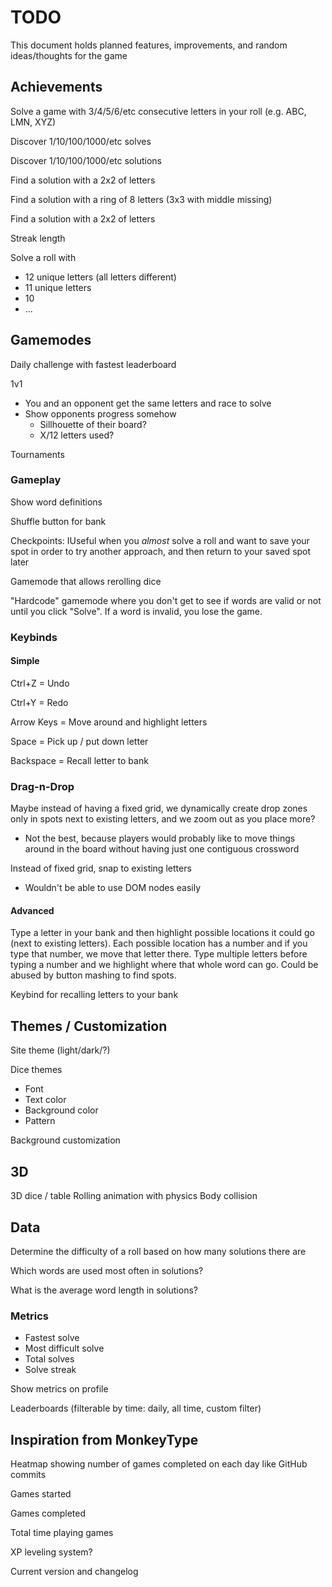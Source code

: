 # TODO

This document holds planned features, improvements, and random ideas/thoughts for the game

## Achievements

Solve a game with 3/4/5/6/etc consecutive letters in your roll (e.g. ABC, LMN, XYZ)

Discover 1/10/100/1000/etc solves

Discover 1/10/100/1000/etc solutions

Find a solution with a 2x2 of letters

Find a solution with a ring of 8 letters (3x3 with middle missing)

Find a solution with a 2x2 of letters

Streak length

Solve a roll with
- 12 unique letters (all letters different)
- 11 unique letters
- 10
- ...

## Gamemodes
Daily challenge with fastest leaderboard

1v1
- You and an opponent get the same letters and race to solve
- Show opponents progress somehow
    - Sillhouette of their board?
    - X/12 letters used?

Tournaments

### Gameplay
Show word definitions

Shuffle button for bank

Checkpoints: IUseful when you *almost* solve a roll and want to save your spot in order to try another approach, and then return to your saved spot later

Gamemode that allows rerolling dice

"Hardcode" gamemode where you don't get to see if words are valid or not until you click "Solve". If a word is invalid, you lose the game.

### Keybinds

#### Simple
Ctrl+Z = Undo

Ctrl+Y = Redo

Arrow Keys = Move around and highlight letters

Space = Pick up / put down letter

Backspace = Recall letter to bank

### Drag-n-Drop
Maybe instead of having a fixed grid, we dynamically create drop zones only in spots next to existing letters, and we zoom out as you place more?
- Not the best, because players would probably like to move things around in the board without having just one contiguous crossword

Instead of fixed grid, snap to existing letters
- Wouldn't be able to use DOM nodes easily

#### Advanced
Type a letter in your bank and then highlight possible locations it could go (next to existing letters). Each possible location has a number and if you type that number, we move that letter there. Type multiple letters before typing a number and we highlight where that whole word can go. Could be abused by button mashing to find spots.

Keybind for recalling letters to your bank

## Themes / Customization
Site theme (light/dark/?)

Dice themes
- Font
- Text color
- Background color
- Pattern

Background customization

## 3D
3D dice / table
Rolling animation with physics
Body collision

## Data
Determine the difficulty of a roll based on how many solutions there are

Which words are used most often in solutions?

What is the average word length in solutions?

### Metrics
- Fastest solve
- Most difficult solve
- Total solves
- Solve streak

Show metrics on profile

Leaderboards (filterable by time: daily, all time, custom filter)

## Inspiration from MonkeyType
Heatmap showing number of games completed on each day like GitHub commits

Games started

Games completed

Total time playing games

XP leveling system?

Current version and changelog
